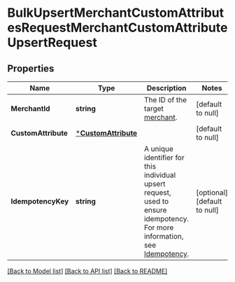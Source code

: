 # BulkUpsertMerchantCustomAttributesRequestMerchantCustomAttributeUpsertRequest

## Properties
Name | Type | Description | Notes
------------ | ------------- | ------------- | -------------
**MerchantId** | **string** | The ID of the target [merchant](entity:Merchant). | [default to null]
**CustomAttribute** | [***CustomAttribute**](CustomAttribute.md) |  | [default to null]
**IdempotencyKey** | **string** | A unique identifier for this individual upsert request, used to ensure idempotency. For more information, see [Idempotency](https://developer.squareup.com/docs/build-basics/common-api-patterns/idempotency). | [optional] [default to null]

[[Back to Model list]](../README.md#documentation-for-models) [[Back to API list]](../README.md#documentation-for-api-endpoints) [[Back to README]](../README.md)

